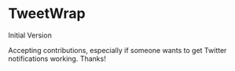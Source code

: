 # TweetWrap
Initial Version

Accepting contributions, especially if someone wants to get Twitter notifications working. Thanks!
